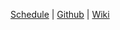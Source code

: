 
[Schedule]({{site.baseurl}}ws2015/webapplications/schedule/index.html)
| [Github](https://github.com/htw-imi-webapplications)
| [Wiki](https://github.com/htw-imi-webapplications/bentobox/wiki/)
